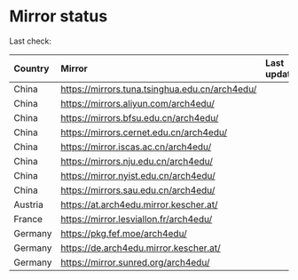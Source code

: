 <script src="./time.js"></script>
# Mirror status
Last check: <script type="text/javascript">localize(1712963667.2906928);</script>

|Country|Mirror|Last update|
|:------|:-----|:----------|
|China|https://mirrors.tuna.tsinghua.edu.cn/arch4edu/|<script type="text/javascript">localize(1712903714);</script>|
|China|https://mirrors.aliyun.com/arch4edu/|<script type="text/javascript">localize(1712946677);</script>|
|China|https://mirrors.bfsu.edu.cn/arch4edu/|<script type="text/javascript">localize(1712903714);</script>|
|China|https://mirrors.cernet.edu.cn/arch4edu/|<script type="text/javascript">localize(1712903714);</script>|
|China|https://mirror.iscas.ac.cn/arch4edu/|<script type="text/javascript">localize(1712903714);</script>|
|China|https://mirrors.nju.edu.cn/arch4edu/|<script type="text/javascript">localize(1712860396);</script>|
|China|https://mirror.nyist.edu.cn/arch4edu/|<script type="text/javascript">localize(1712946677);</script>|
|China|https://mirrors.sau.edu.cn/arch4edu/|<script type="text/javascript">localize(1712946677);</script>|
|Austria|https://at.arch4edu.mirror.kescher.at/|<script type="text/javascript">localize(1712946677);</script>|
|France|https://mirror.lesviallon.fr/arch4edu/|<script type="text/javascript">localize(1712903714);</script>|
|Germany|https://pkg.fef.moe/arch4edu/|<script type="text/javascript">localize(1712946677);</script>|
|Germany|https://de.arch4edu.mirror.kescher.at/|<script type="text/javascript">localize(1712946677);</script>|
|Germany|https://mirror.sunred.org/arch4edu/|<script type="text/javascript">localize(1712946677);</script>|

<script src="./tablefilter/tablefilter.js"></script>
<script src="./table.js"></script>